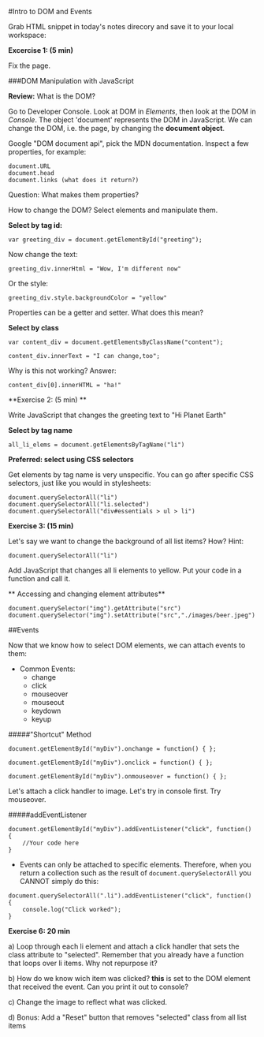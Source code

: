 
#Intro to DOM and Events

Grab HTML snippet in today's notes direcory and save it to your local workspace:

**Excercise 1: (5 min)**

Fix the page.

###DOM Manipulation with JavaScript

**Review:** What is the DOM?

Go to Developer Console. Look at DOM in *Elements*, then look at the DOM in *Console*. The object 'document' represents the DOM in JavaScript. We can change the DOM, i.e. the page, by changing the **document object**.

Google "DOM document api", pick the MDN documentation. Inspect a few properties, for example:

	document.URL
	document.head
	document.links (what does it return?)

Question: What makes them properties? 
	
How to change the DOM? Select elements and manipulate them.

**Select by tag id:**

	var greeting_div = document.getElementById("greeting");
	
Now change the text:

	greeting_div.innerHtml = "Wow, I'm different now"

Or the style:

	greeting_div.style.backgroundColor = "yellow"
	
Properties can be a getter and setter. What does this mean?

**Select by class**

	var content_div = document.getElementsByClassName("content");
	
	content_div.innerText = "I can change,too";

Why is this not working? Answer:

	content_div[0].innerHTML = "ha!"

**Exercise 2: (5 min) ** 

Write JavaScript that changes the greeting text to "Hi Planet Earth"

**Select by tag name**

	all_li_elems = document.getElementsByTagName("li")

**Preferred: select using CSS selectors**
	
Get elements by tag name is very unspecific. You can go after specific CSS selectors, just like you would in stylesheets:

	document.querySelectorAll("li")
	document.querySelectorAll("li.selected")
	document.querySelectorAll("div#essentials > ul > li")
		
**Exercise 3: (15 min)**
	
Let's say we want to change the background of all list items? How? Hint:

	document.querySelectorAll("li")
	
Add JavaScript that changes all li elements to yellow. Put your code in a function and call it.

** Accessing and changing element attributes**

	document.querySelector("img").getAttribute("src")
	document.querySelector("img").setAttribute("src","./images/beer.jpeg")

##Events

Now that we know how to select DOM elements, we can attach events to them:

- Common Events:
	- change
	- click
	- mouseover
	- mouseout
	- keydown
	- keyup

#####"Shortcut" Method

```
document.getElementById("myDiv").onchange = function() { };

document.getElementById("myDiv").onclick = function() { };

document.getElementById("myDiv").onmouseover = function() { };
```

Let's attach a click handler to image. Let's try in console first. Try mouseover.

#####addEventListener

```
document.getElementById("myDiv").addEventListener("click", function() {
	//Your code here
}
```

- Events can only be attached to specific elements. Therefore, when you return a collection such as the result of `document.querySelectorAll` you CANNOT simply do this:

```
document.querySelectorAll(".li").addEventListener("click", function() {
	console.log("Click worked");
}
```

**Exercise 6: 20 min** 

a) Loop through each li element and attach a click handler that sets the class attribute to "selected". Remember that you already have a function that loops over li items. Why not repurpose it?

b) How do we know wich item was clicked? **this** is set to the DOM element that received the event. Can you print it out to console?

c) Change the image to reflect what was clicked.

d) Bonus: Add a "Reset" button that removes "selected" class from all list items






		
